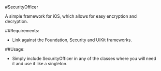 #SecurityOfficer

A simple framework for iOS, which allows for easy encryption and decryption. 

##Requirements:

* Link against the Foundation, Security and UIKit frameworks. 

##Usage:

* Simply include SecurityOfficer in any of the classes where you will need it and use it like a singleton. 